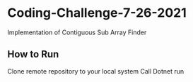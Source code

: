 # Coding-Challenge-7-26-2021
Implementation of Contiguous Sub Array Finder
## How to Run
Clone remote repository to your local system
Call Dotnet run
